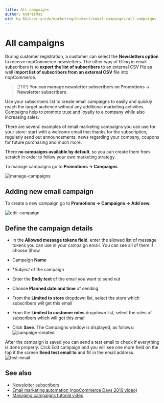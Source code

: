 ```yaml
---
title: All campaigns
author: AndreiMaz
uid: bg-BG/user-guide/marketing/content/email-campaigns/all-campaigns
---
```


# All campaigns

During customer registration, a customer can select the **Newsletters option** to receive nopCommerce newsletters. The other way of filling in email subscribers is to **export the list of subscribers** to an external CSV file as well **import list of subscribers from an external CSV** file into nopCommerce.

> [!TIP] **You can manage newsletter subscribers on Promotions → Newsletter subscribers.**

Use your subscribers list to create email campaigns to easily and quickly reach the target audience without any additional marketing activities. Campaigns help to promote trust and loyalty to a company while also increasing sales.

There are several examples of email marketing campaigns you can use for your store: start with a welcome email that thanks for the subscription, regularly send out announcements, news regarding your company, coupons for future purchasing and much more.

There **no campaigns available by default**, so you can create them from scratch in order to follow your own marketing strategy.

To manage campaigns go to **Promotions → Campaigns**

![manage-campaigns](_static/all-campaigns/manage-campaigns.png)

## Adding new email campaign

To create a new campaign go to **Promotions → Campaigns → Add new.**

![edit-campaign](_static/all-campaigns/Campaign-Create.png)

## Define the campaign details

- In the **Allowed message tokens field**, enter the allowed list of message tokens you can use in your campaign email. You can see all of them if choose Show

- Campaign **Name**

- **Subject* of the campaign
- Enter the **Body text** of the email you want to send out
- Choose **Planned date and time** of sending
- From the **Limited to store** dropdown list, select the store which subscribers will get this email
- From the **Limited to customer roles** dropdown list, select the roles of subscribers which will get this email
- Click **Save**. The Campaigns window is displayed, as follows: ![campaign-created](_static/all-campaigns/campaign-list.png)

After the campaign is saved you can send a test email to check if everything is done properly. Click Edit campaign and you will see one more field on the top if the screen **Send test email to** and fill in the email address. ![test-email](_static/all-campaigns/send-test-email.png)

## See also

- [Newsletter subscribers](xref:bg-BG/user-guide/marketing/content/email-campaigns/newsletter-subscribers)
- [Email marketing automation (nopCommerce Days 2016 video)](https://www.youtube.com/watch?v=Y6hytFXk5p0&index=23&list=PLnL_aDfmRHwt_6bP-8bd1rNPNIwWz86K2)
- [Managing campaigns tutorial video](https://www.youtube.com/watch?v=k2wCM0u2gmo&list=PLnL_aDfmRHwsbhj621A-RFb1KnzeFxYz4&index=13)